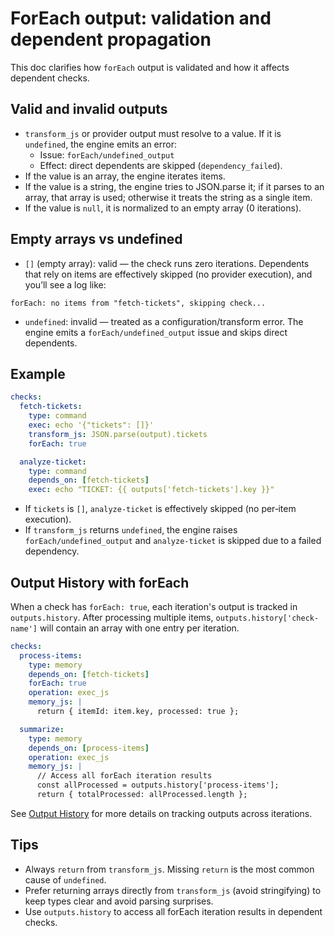 # ForEach output: validation and dependent propagation

This doc clarifies how `forEach` output is validated and how it affects dependent checks.

## Valid and invalid outputs

- `transform_js` or provider output must resolve to a value. If it is `undefined`, the engine emits an error:
  - Issue: `forEach/undefined_output`
  - Effect: direct dependents are skipped (`dependency_failed`).
- If the value is an array, the engine iterates items.
- If the value is a string, the engine tries to JSON.parse it; if it parses to an array, that array is used; otherwise it treats the string as a single item.
- If the value is `null`, it is normalized to an empty array (0 iterations).

## Empty arrays vs undefined

- `[]` (empty array): valid — the check runs zero iterations. Dependents that rely on items are effectively skipped (no provider execution), and you’ll see a log like:

```
forEach: no items from "fetch-tickets", skipping check...
```

- `undefined`: invalid — treated as a configuration/transform error. The engine emits a `forEach/undefined_output` issue and skips direct dependents.

## Example

```yaml
checks:
  fetch-tickets:
    type: command
    exec: echo '{"tickets": []}'
    transform_js: JSON.parse(output).tickets
    forEach: true

  analyze-ticket:
    type: command
    depends_on: [fetch-tickets]
    exec: echo "TICKET: {{ outputs['fetch-tickets'].key }}"
```

- If `tickets` is `[]`, `analyze-ticket` is effectively skipped (no per‑item execution).
- If `transform_js` returns `undefined`, the engine raises `forEach/undefined_output` and `analyze-ticket` is skipped due to a failed dependency.

## Output History with forEach

When a check has `forEach: true`, each iteration's output is tracked in `outputs.history`. After processing multiple items, `outputs.history['check-name']` will contain an array with one entry per iteration.

```yaml
checks:
  process-items:
    type: memory
    depends_on: [fetch-tickets]
    forEach: true
    operation: exec_js
    memory_js: |
      return { itemId: item.key, processed: true };

  summarize:
    type: memory
    depends_on: [process-items]
    operation: exec_js
    memory_js: |
      // Access all forEach iteration results
      const allProcessed = outputs.history['process-items'];
      return { totalProcessed: allProcessed.length };
```

See [Output History](./output-history.md) for more details on tracking outputs across iterations.

## Tips

- Always `return` from `transform_js`. Missing `return` is the most common cause of `undefined`.
- Prefer returning arrays directly from `transform_js` (avoid stringifying) to keep types clear and avoid parsing surprises.
- Use `outputs.history` to access all forEach iteration results in dependent checks.

